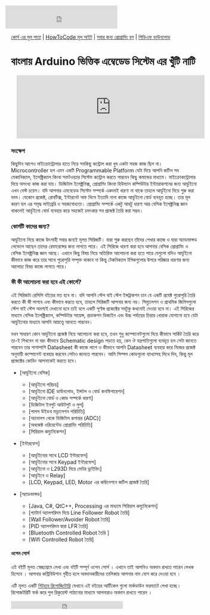 <iframe src="https://www.facebook.com/plugins/likebox.php?href=https%3A%2F%2Fwww.facebook.com%2Fhowtocode.com.bd&amp;width&amp;height=62&amp;colorscheme=light&amp;show_faces=false&amp;header=false&amp;stream=false&amp;show_border=false&amp;appId=353725671441956" scrolling="no" frameborder="0" style="border:none; overflow:hidden; height:62px; margin-left:-15px;" allowTransparency="true"></iframe>

[কোর্স এর মুল পাতা](http://arduino.howtocode.com.bd/) | [HowToCode মূল সাইট](http://www.howtocode.com.bd/) | [সবার জন্য প্রোগ্রামিং ব্লগ](http://blog.howtocode.com.bd/) | [পিডিএফ ডাউনলোড](https://www.gitbook.com/download/pdf/book/howtocode-com-bd/-arduino)    

# বাংলায় Arduino ভিত্তিক এম্বেডেড সিস্টেম এর খুঁটি নাটি

<iframe scrolling="auto" frameborder="0" style="border:none; overflow:hidden; height:170px; width:100%; margin-left: 15;" allowTransparency="true" src="http://api.howtocode.com.bd/contrib/arduino"></iframe> 

### সংক্ষেপ

কিছুদিন আগেও মাইক্রোন্ট্রোলার হাতে নিয়ে সবকিছু কন্ট্রোল করা খুব একটা সহজ কাজ ছিল না। Microcontroller হল এমন একটি Programmable Platform যেটা দিয়ে আপনি জটিল সব মেকানিক্যাল, ইলেক্ট্রিক্যাল কিংবা সফটওয়্যার সিস্টেম কন্ট্রোল করতে পারবেন কিছু কমান্ডের মাধ্যমে। মাইক্রোকন্ট্রোলার দিয়ে অসংখ্য কাজ করা যায়। ডিজিটাল ইলেক্ট্রনিক্স, প্রোগ্রামিং কিংবা হিউম্যান কম্পিউটার ইন্ট্যারাকশনের জন্য আর্ডুইনো এখন বেস্ট চয়েস। যদি আপনার এমবেডেড সিস্টেম সম্পর্কে একদমই ধারণা না থাকে তাহলে আর্ডুইনো দিয়ে শুরু করা ভাল। যেকোন প্রজেক্ট, রোবটিক্স, ইন্টারনেট অফ থিংস ইত্যাদি নানা কাজে আর্ডুইনো বোর্ড ব্যবহৃত হচ্ছে। তার মূল কারণ হল এর সমৃদ্ধ লাইব্রেরি ও সহজবোধ্যতা। প্রোগ্রামিং সম্পর্কে একটু আধটু ধারণা আর বেসিক ইলেক্ট্রনিক্স জ্ঞান থাকলেই আর্ডুইনো বোর্ড ব্যবহার করে সহজেই চমৎকার সব প্রজেক্ট তৈরি করা সম্ভব।

### কোর্সটি কাদের জন্য?

আর্ডুইনো নিয়ে কাজে উৎসাহী সবার জন্যই মূলত সিরিজটি। যারা শুরু করছেন তাঁদের শেখার কাজে ও যারা অ্যাডভান্সড লেভেলে আছেন তাদের রেফারেন্সের জন্য লাগতে পারে। এই সিরিজে ধারণা করা হবে আপনার বেসিক প্রোগ্রামিং ও বেসিক ইলেক্ট্রনিক্স জ্ঞান আছে। এখানে কিছু বিষয় নিয়ে অতিরিক্ত আলোচনা করা হতে পারে যেগুলো যদিও আর্ডুইনো কীভাবে কাজ করে তার সাথে পুরোপুরি সম্পৃক্ত থাকবে না কিন্তু টেকনিক্যাল টপিকগুলোর উপরে পরিষ্কার ধারণার জন্য আলোচ্য বিষয় কাজে লাগতে পারে।

### কী কী আলোচনা করা হবে এই কোর্সে?

এই সিরিজটা রেসিপি বইয়ের মত হবে না। যদি আপনি স্টেপ বাই স্টেপ ইন্সট্রাকশন চান যে একটি প্রযেক্ট পুরোপুরি তৈরি করতে কী কী লাগবে এবং কীভাবে করতে হবে, তাহলে সিরিজটি আপনার জন্য নয়। সিম্যুলেশন ও প্রাথমিক জিনিসগুলো স্টেপ বাই স্টেপ অবশ্যই দেখানো হবে তাই বলে একটি পূর্ণাঙ্গ প্রজেক্টের সবটুকু কখনোই দেওয়া হবে না। এই সিরিজের মাধ্যমে বেসিক ইলেক্ট্রিক্যাল, কম্পিউটার সায়েন্স, প্রডাকশন ডিজাইন এবং উচ্চ পর্যায়ের চিন্তার খোরাক যোগানো হবে যেটা আর্ডুইনোর মাধ্যমে আপনি আয়ত্ত্বে আনতে পারবেন।

যখন সাধারণ কোন আর্ডুইনো প্রজেক্ট নিয়ে আলোচনা করা হবে, তখন শুধু কম্পোনেন্টগুলো দিয়ে কীভাবে সার্কিট তৈরি করে তা-ই শিখবেন না বরং কীভাবে Schematic design পড়তে হয়, কেন ঔ যন্ত্রপাতিগুলো ব্যবহৃত হল সেটা জানতে পারবেন তার পাশাপাশি Datasheet কী কাজে লাগে ও কীভাবে আপনি Datasheet ব্যবহার করে নিজের প্রজেক্ট অনুযায়ী কম্পোনেন্ট ব্যবহার করবেন সেটাও জানতে পারবেন। আমি সিম্পল কোডগুলো ব্যাখ্যাসহ লিখে দিব, কিন্তু মূল প্রজেক্টের কোডিং আপনাকেই করতে হবে।


* [আর্ডুইনো বেসিক]
    * [আর্ডুইনো পরিচয়] 
    * [আর্ডুইনো IDE ডাউনলোড, ইন্সটল ও বোর্ড কনফিগারেশন] 
    * [আর্ডুইনো বোর্ড ও কোড সম্পর্কে ধারণা] 
    * [ডিজিটাল ইনপুট আউটপুট ও লুপ]
    * [পালস উইডথ মড্যুলেশন পরিচিতি] 
    * [অ্যানালগ থেকে ডিজিটাল রূপান্তর (ADC)] 
    * [অবজেক্ট ওরিয়েন্টেড প্রোগ্রামিং পরিচিতি] 
    * [সিরিয়াল কম্যুনিকেশন] 

* [ইন্টারফেস]
    * [আর্ডুইনোর সাথে LCD ইন্টারফেস] 
    * [আর্ডুইনোর সাথে Keypad ইন্টারফেস] 
    * [আর্ডুইনো ও L293D দিয়ে মোটর ড্রাইভিং] 
    * [আর্ডুইনে ও Relay] 
    * [LCD, Keypad, LED, Motor এর কম্বিনেশনে জটিল প্রজেক্ট তৈরি] 

* [অ্যাডভান্সড]
    * [Java, C#, QtC++, Processing এর মাধ্যমে সিরিয়াল কম্যুনিকেশন] 
    * [প্যাটার্ন অ্যালগরিদম দিয়ে Line Follower Robot তৈরি] 
    * [Wall Follower/Avoider Robot তৈরি] 
    * [PID অ্যালগরিদম দ্বারা LFR তৈরি] 
    * [Bluetooth Controlled Robot তৈরি ] 
    * [Wifi Controlled Robot তৈরি] 

#### ওপেন সোর্স

এই বইটি মূলত স্বেচ্ছাশ্রমে লেখা এবং বইটি সম্পূর্ন ওপেন সোর্স । এখানে তাই আপনিও অবদান রাখতে পারেন লেখক হিসেবে । আপনার কন্ট্রিবিউশান গৃহীত হলে অবদানকারীদের তালিকায় আপনার নাম যোগ করে দেওয়া হবে ।

এটি মূলত একটি [গিটহাব রিপোজিটোরি](https://github.com/howtocode-com-bd/arduino.howtocode.com.bd) যেখানে এই বইয়ের আর্টিকেল গুলো মার্কডাউন ফরম্যাটে লেখা হচ্ছে। রিপোজটরিটি ফর্ক করে পুল রিকুয়েস্ট পাঠানোর মাধ্যমে আপনারাও অবদান রাখতে পারেন ।

<iframe src="https://www.facebook.com/plugins/like.php?href=http%3A%2F%2Farduino.howtocode.com.bd&amp;width&amp;layout=button_count&amp;action=like&amp;show_faces=false&amp;share=true&amp;height=21&amp;appId=353725671441956" scrolling="no" frameborder="0" style="border:none; overflow:hidden; height:21px;" allowTransparency="true"></iframe>
